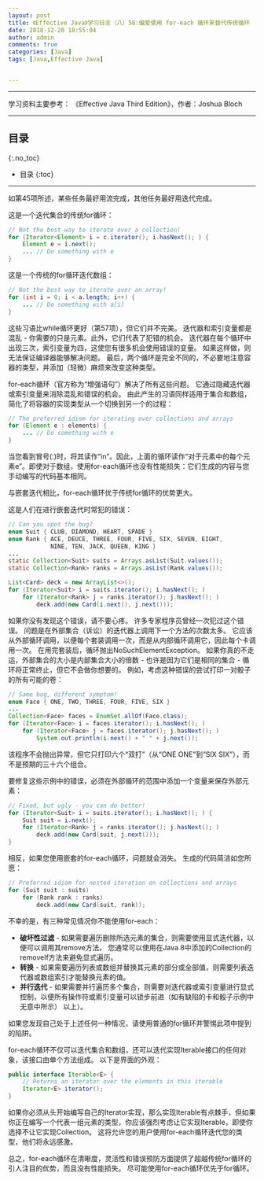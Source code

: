 ```yaml
---
layout: post
title: 《Effective Java》学习日志（八）58:偏爱使用 for-each 循环来替代传统循环
date: 2018-12-20 18:55:04
author: admin
comments: true
categories: [Java]
tags: [Java,Effective Java]


---
```




<!-- more -->

------

学习资料主要参考： 《Effective Java Third Edition》，作者：Joshua Bloch

------

## 目录
{:.no_toc}

* 目录
{:toc}
------

如第45项所述，某些任务最好用流完成，其他任务最好用迭代完成。 

这是一个迭代集合的传统for循环：

```java
// Not the best way to iterate over a collection!
for (Iterator<Element> i = c.iterator(); i.hasNext(); ) {
	Element e = i.next();
	... // Do something with e
}
```

这是一个传统的for循环迭代数组：

```java
// Not the best way to iterate over an array!
for (int i = 0; i < a.length; i++) {
	... // Do something with a[i]
}
```

这些习语比while循环更好（第57项），但它们并不完美。 迭代器和索引变量都是混乱 - 你需要的只是元素。此外，它们代表了犯错的机会。 迭代器在每个循环中出现三次，索引变量为四，这使您有很多机会使用错误的变量。 如果这样做，则无法保证编译器能够解决问题。 最后，两个循环是完全不同的，不必要地注意容器的类型，并添加（轻微）麻烦来改变这种类型。

for-each循环（官方称为“增强语句”）解决了所有这些问题。 它通过隐藏迭代器或索引变量来消除混乱和错误的机会。 由此产生的习语同样适用于集合和数组，简化了将容器的实现类型从一个切换到另一个的过程：

```java
// The preferred idiom for iterating over collections and arrays
for (Element e : elements) {
	... // Do something with e
}
```

当您看到冒号(:)时，将其读作“in”。因此，上面的循环读作“对于元素中的每个元素e”。即使对于数组，使用for-each循环也没有性能损失：它们生成的内容与您手动编写的代码基本相同。

与嵌套迭代相比，for-each循环优于传统for循环的优势更大。

这是人们在进行嵌套迭代时常犯的错误：

```java
// Can you spot the bug?
enum Suit { CLUB, DIAMOND, HEART, SPADE }
enum Rank { ACE, DEUCE, THREE, FOUR, FIVE, SIX, SEVEN, EIGHT,
			NINE, TEN, JACK, QUEEN, KING }
...
static Collection<Suit> suits = Arrays.asList(Suit.values());
static Collection<Rank> ranks = Arrays.asList(Rank.values());

List<Card> deck = new ArrayList<>();
for (Iterator<Suit> i = suits.iterator(); i.hasNext(); )
    for (Iterator<Rank> j = ranks.iterator(); j.hasNext(); )
    	deck.add(new Card(i.next(), j.next()));
```

如果你没有发现这个错误，请不要心疼。 许多专家程序员曾经一次犯过这个错误。 问题是在外部集合（诉讼）的迭代器上调用下一个方法的次数太多。 它应该从外部循环调用，以便每个套装调用一次，而是从内部循环调用它，因此每个卡调用一次。 在用完套装后，循环抛出NoSuchElementException。
如果你真的不走运，外部集合的大小是内部集合大小的倍数 - 也许是因为它们是相同的集合 - 循环将正常终止，但它不会做你想要的。 例如，考虑这种错误的尝试打印一对骰子的所有可能的卷：

```java
// Same bug, different symptom!
enum Face { ONE, TWO, THREE, FOUR, FIVE, SIX }
...
Collection<Face> faces = EnumSet.allOf(Face.class);
for (Iterator<Face> i = faces.iterator(); i.hasNext(); )
    for (Iterator<Face> j = faces.iterator(); j.hasNext(); )
    	System.out.println(i.next() + " " + j.next());
```

该程序不会抛出异常，但它只打印六个“双打”（从“ONE ONE”到“SIX SIX”），而不是预期的三十六个组合。

要修复这些示例中的错误，必须在外部循环的范围中添加一个变量来保存外部元素：

```java
// Fixed, but ugly - you can do better!
for (Iterator<Suit> i = suits.iterator(); i.hasNext(); ) {
    Suit suit = i.next();
    for (Iterator<Rank> j = ranks.iterator(); j.hasNext(); )
    	deck.add(new Card(suit, j.next()));
}
```

相反，如果您使用嵌套的for-each循环，问题就会消失。 生成的代码简洁如您所愿：

```java
// Preferred idiom for nested iteration on collections and arrays
for (Suit suit : suits)
    for (Rank rank : ranks)
    	deck.add(new Card(suit, rank));
```

不幸的是，有三种常见情况你不能使用for-each：

- **破坏性过滤** - 如果需要遍历删除所选元素的集合，则需要使用显式迭代器，以便可以调用其remove方法。 您通常可以使用在Java 8中添加的Collection的removeIf方法来避免显式遍历。
- **转换** - 如果需要遍历列表或数组并替换其元素的部分或全部值，则需要列表迭代器或数组索引才能替换元素的值。
- **并行迭代** - 如果需要并行遍历多个集合，则需要对迭代器或索引变量进行显式控制，以便所有操作符或索引变量可以锁步前进（如有缺陷的卡和骰子示例中无意中所示） 以上）。

如果您发现自己处于上述任何一种情况，请使用普通的for循环并警惕此项中提到的陷阱。

for-each循环不仅可以迭代集合和数组，还可以迭代实现Iterable接口的任何对象，该接口由单个方法组成。 以下是界面的外观：

```java
public interface Iterable<E> {
    // Returns an iterator over the elements in this iterable
    Iterator<E> iterator();
}
```

如果你必须从头开始编写自己的Iterator实现，那么实现Iterable有点棘手，但如果你正在编写一个代表一组元素的类型，你应该强烈考虑让它实现Iterable，即使你选择不让它实现Collection。 这将允许您的用户使用for-each循环迭代您的类型，他们将永远感激。

总之，for-each循环在清晰度，灵活性和错误预防方面提供了超越传统for循环的引人注目的优势，而且没有性能损失。 尽可能使用for-each循环优先于for循环。
